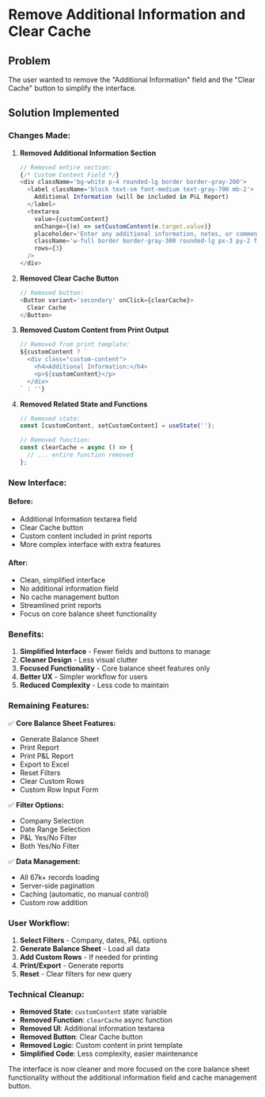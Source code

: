 # Remove Additional Information and Clear Cache

## Problem
The user wanted to remove the "Additional Information" field and the "Clear Cache" button to simplify the interface.

## Solution Implemented

### **Changes Made:**

1. **Removed Additional Information Section**
   ```typescript
   // Removed entire section:
   {/* Custom Content Field */}
   <div className='bg-white p-4 rounded-lg border border-gray-200'>
     <label className='block text-sm font-medium text-gray-700 mb-2'>
       Additional Information (will be included in P&L Report)
     </label>
     <textarea
       value={customContent}
       onChange={(e) => setCustomContent(e.target.value)}
       placeholder='Enter any additional information, notes, or comments for the report...'
       className='w-full border border-gray-300 rounded-lg px-3 py-2 focus:outline-none focus:ring-2 focus:ring-blue-500'
       rows={3}
     />
   </div>
   ```

2. **Removed Clear Cache Button**
   ```typescript
   // Removed button:
   <Button variant='secondary' onClick={clearCache}>
     Clear Cache
   </Button>
   ```

3. **Removed Custom Content from Print Output**
   ```typescript
   // Removed from print template:
   ${customContent ? `
     <div class="custom-content">
       <h4>Additional Information:</h4>
       <p>${customContent}</p>
     </div>
   ` : ''}
   ```

4. **Removed Related State and Functions**
   ```typescript
   // Removed state:
   const [customContent, setCustomContent] = useState('');
   
   // Removed function:
   const clearCache = async () => {
     // ... entire function removed
   };
   ```

### **New Interface:**

#### **Before:**
- Additional Information textarea field
- Clear Cache button
- Custom content included in print reports
- More complex interface with extra features

#### **After:**
- Clean, simplified interface
- No additional information field
- No cache management button
- Streamlined print reports
- Focus on core balance sheet functionality

### **Benefits:**

1. **Simplified Interface** - Fewer fields and buttons to manage
2. **Cleaner Design** - Less visual clutter
3. **Focused Functionality** - Core balance sheet features only
4. **Better UX** - Simpler workflow for users
5. **Reduced Complexity** - Less code to maintain

### **Remaining Features:**

✅ **Core Balance Sheet Features:**
- Generate Balance Sheet
- Print Report
- Print P&L Report
- Export to Excel
- Reset Filters
- Clear Custom Rows
- Custom Row Input Form

✅ **Filter Options:**
- Company Selection
- Date Range Selection
- P&L Yes/No Filter
- Both Yes/No Filter

✅ **Data Management:**
- All 67k+ records loading
- Server-side pagination
- Caching (automatic, no manual control)
- Custom row addition

### **User Workflow:**

1. **Select Filters** - Company, dates, P&L options
2. **Generate Balance Sheet** - Load all data
3. **Add Custom Rows** - If needed for printing
4. **Print/Export** - Generate reports
5. **Reset** - Clear filters for new query

### **Technical Cleanup:**

- **Removed State**: `customContent` state variable
- **Removed Function**: `clearCache` async function
- **Removed UI**: Additional information textarea
- **Removed Button**: Clear Cache button
- **Removed Logic**: Custom content in print template
- **Simplified Code**: Less complexity, easier maintenance

The interface is now cleaner and more focused on the core balance sheet functionality without the additional information field and cache management button.




